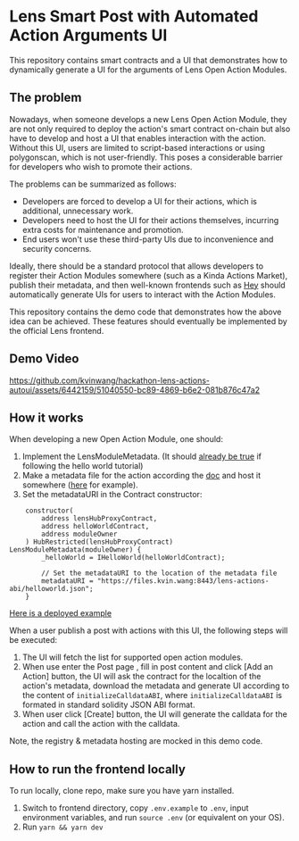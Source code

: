 # Lens Smart Post with Automated Action Arguments UI

This repository contains smart contracts and a UI that demonstrates how to dynamically generate a UI for the arguments of Lens Open Action Modules.

## The problem

Nowadays, when someone develops a new Lens Open Action Module, they are not only required to deploy the action's smart contract on-chain but also have to develop and host a UI that enables interaction with the action. Without this UI, users are limited to script-based interactions or using polygonscan, which is not user-friendly. This poses a considerable barrier for developers who wish to promote their actions.

The problems can be summarized as follows:

- Developers are forced to develop a UI for their actions, which is additional, unnecessary work.
- Developers need to host the UI for their actions themselves, incurring extra costs for maintenance and promotion.
- End users won't use these third-party UIs due to inconvenience and security concerns.

Ideally, there should be a standard protocol that allows developers to register their Action Modules somewhere (such as a Kinda Actions Market), publish their metadata, and then well-known frontends such as [Hey](https://testnet.hey.xyz/) should automatically generate UIs for users to interact with the Action Modules.

This repository contains the demo code that demonstrates how the above idea can be achieved. These features should eventually be implemented by the official Lens frontend.

## Demo Video

https://github.com/kvinwang/hackathon-lens-actions-autoui/assets/6442159/51040550-bc89-4869-b6e2-081b876c47a2

## How it works

When developing a new Open Action Module, one should:

1. Implement the LensModuleMetadata. (It should [already be true](https://github.com/defispartan/lens-hello-world-open-action/blob/master/contracts/src/HelloWorldOpenAction.sol#L11) if following the hello world tutorial)
2. Make a metadata file for the action according the [doc](https://docs.lens.xyz/docs/module-metadata-standard) and host it somewhere ([here](https://files.kvin.wang:8443/lens-actions-abi/helloworld.json) for example).
3. Set the metadataURI in the Contract constructor:

```solidity
    constructor(
        address lensHubProxyContract,
        address helloWorldContract,
        address moduleOwner
    ) HubRestricted(lensHubProxyContract) LensModuleMetadata(moduleOwner) {
        _helloWorld = IHelloWorld(helloWorldContract);

        // Set the metadataURI to the location of the metadata file
        metadataURI = "https://files.kvin.wang:8443/lens-actions-abi/helloworld.json";
    }
```

[Here is a deployed example](https://mumbai.polygonscan.com/address/0x200411A607275040DF5Ef0C4Ef5017E0a6041Ff8#readContract#F2)

When a user publish a post with actions with this UI, the following steps will be executed:

1. The UI will fetch the list for supported open action modules.
2. When use enter the Post page , fill in post content and click [Add an Action] button, the UI will ask the contract for the localtion of the action's metadata, download the metadata and generate UI according to the content of `initializeCalldataABI`, where `initializeCalldataABI` is formated in standard solidity JSON ABI format.
3. When user click [Create] button, the UI will generate the calldata for the action and call the action with the calldata.

Note, the registry & metadata hosting are mocked in this demo code.

## How to run the frontend locally

To run locally, clone repo, make sure you have yarn installed.

1. Switch to frontend directory, copy `.env.example` to `.env`, input environment variables, and run `source .env` (or equivalent on your OS).
2. Run `yarn && yarn dev`
